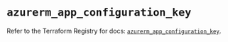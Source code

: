 # `azurerm_app_configuration_key`

Refer to the Terraform Registry for docs: [`azurerm_app_configuration_key`](https://registry.terraform.io/providers/hashicorp/azurerm/3.96.0/docs/resources/app_configuration_key).
